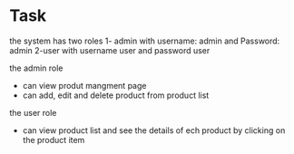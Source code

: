 # Task

the system has two roles 
1- admin with username: admin and Password: admin
2-user with username user and password user

the admin role
- can view produt mangment page
- can add, edit and delete product from product list

the user role
- can view product list and see the details of ech product by clicking on the product item 

